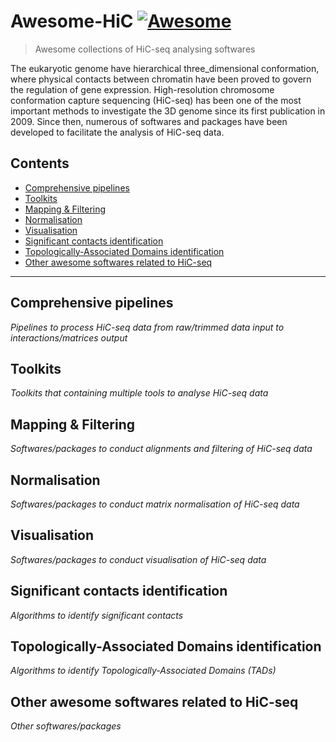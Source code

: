 # Awesome-HiC [![Awesome](https://awesome.re/badge.svg)](https://awesome.re)

> Awesome collections of HiC-seq analysing softwares

The eukaryotic genome have hierarchical three_dimensional conformation, where physical contacts between chromatin have been proved to govern the regulation of gene expression. High-resolution chromosome conformation capture sequencing (HiC-seq) has been one of the most important methods to investigate the 3D genome since its first publication in 2009. Since then, numerous of softwares and packages have been developed to facilitate the analysis of HiC-seq data.

## Contents

- [Comprehensive pipelines](#Comprehensive-pipelines)
- [Toolkits](#Toolkits)
- [Mapping & Filtering](#Mapping-filtering)
- [Normalisation](#Normalisation)
- [Visualisation](#Visualisation)
- [Significant contacts identification](#Significant-contacts-identification)
- [Topologically-Associated Domains identification](#Topologically-associated-domains-identification)
- [Other awesome softwares related to HiC-seq](#Other-awesome-softwares-related-to-HiC-seq)

--------------------------------------------------------------------------------

## Comprehensive pipelines

_Pipelines to process HiC-seq data from raw/trimmed data input to interactions/matrices output_

## Toolkits

_Toolkits that containing multiple tools to analyse HiC-seq data_

## Mapping & Filtering

_Softwares/packages to conduct alignments and filtering of HiC-seq data_

## Normalisation

_Softwares/packages to conduct matrix normalisation of HiC-seq data_

## Visualisation

_Softwares/packages to conduct visualisation of HiC-seq data_

## Significant contacts identification

_Algorithms to identify significant contacts_

## Topologically-Associated Domains identification

_Algorithms to identify Topologically-Associated Domains (TADs)_

## Other awesome softwares related to HiC-seq

_Other softwares/packages_
